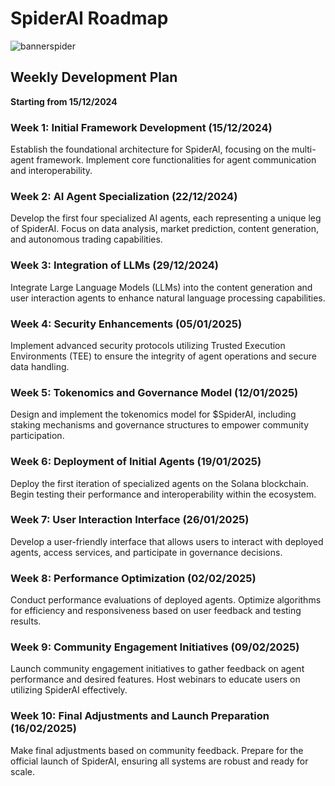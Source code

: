 # SpiderAI Roadmap

![bannerspider](https://github.com/user-attachments/assets/9bee4e01-c6cc-4cb7-9956-cd6e93312025)

## Weekly Development Plan

**Starting from 15/12/2024**

### Week 1: Initial Framework Development (15/12/2024)
Establish the foundational architecture for SpiderAI, focusing on the multi-agent framework. Implement core functionalities for agent communication and interoperability.

### Week 2: AI Agent Specialization (22/12/2024)
Develop the first four specialized AI agents, each representing a unique leg of SpiderAI. Focus on data analysis, market prediction, content generation, and autonomous trading capabilities.

### Week 3: Integration of LLMs (29/12/2024)
Integrate Large Language Models (LLMs) into the content generation and user interaction agents to enhance natural language processing capabilities.

### Week 4: Security Enhancements (05/01/2025)
Implement advanced security protocols utilizing Trusted Execution Environments (TEE) to ensure the integrity of agent operations and secure data handling.

### Week 5: Tokenomics and Governance Model (12/01/2025)
Design and implement the tokenomics model for $SpiderAI, including staking mechanisms and governance structures to empower community participation.

### Week 6: Deployment of Initial Agents (19/01/2025)
Deploy the first iteration of specialized agents on the Solana blockchain. Begin testing their performance and interoperability within the ecosystem.

### Week 7: User Interaction Interface (26/01/2025)
Develop a user-friendly interface that allows users to interact with deployed agents, access services, and participate in governance decisions.

### Week 8: Performance Optimization (02/02/2025)
Conduct performance evaluations of deployed agents. Optimize algorithms for efficiency and responsiveness based on user feedback and testing results.

### Week 9: Community Engagement Initiatives (09/02/2025)
Launch community engagement initiatives to gather feedback on agent performance and desired features. Host webinars to educate users on utilizing SpiderAI effectively.

### Week 10: Final Adjustments and Launch Preparation (16/02/2025)
Make final adjustments based on community feedback. Prepare for the official launch of SpiderAI, ensuring all systems are robust and ready for scale.

